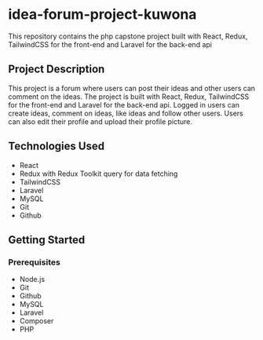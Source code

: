 # idea-forum-project-kuwona
This repository contains the php capstone project built with React, Redux, TailwindCSS for the front-end and Laravel for the back-end api

## Project Description
This project is a forum where users can post their ideas and other users can comment on the ideas. The project is built with React, Redux, TailwindCSS for the front-end and Laravel for the back-end api.
Logged in users can create ideas, comment on ideas, like ideas and follow other users. Users can also edit their profile and upload their profile picture.

## Technologies Used
- React
- Redux with Redux Toolkit query for data fetching
- TailwindCSS
- Laravel
- MySQL
- Git
- Github


## Getting Started
### Prerequisites
- Node.js
- Git
- Github
- MySQL
- Laravel
- Composer
- PHP


